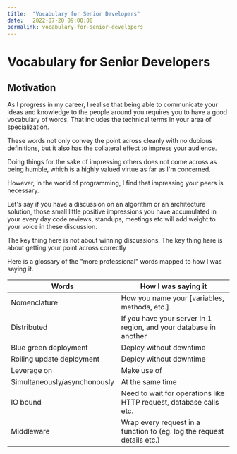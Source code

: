 ```yaml
---
title:  "Vocabulary for Senior Developers"
date:   2022-07-20 09:00:00
permalink: vocabulary-for-senior-developers
---
```


# Vocabulary for Senior Developers

## Motivation

As I progress in my career, I realise that being able to communicate your ideas and knowledge to the people around you requires you to have a good vocabulary of words. That includes the technical terms in your area of specialization.

These words not only convey the point across cleanly with no dubious definitions, but it also has the collateral effect to impress your audience.

Doing things for the sake of impressing others does not come across as being humble, which is a highly valued virtue as far as I'm concerned.

However, in the world of programming, I find that impressing your peers is necessary.

Let's say if you have a discussion on an algorithm or an architecture solution, those small little positive impressions you have accumulated in your every day code reviews, standups, meetings etc will add weight to your voice in these discussion.

The key thing here is not about winning discussions. The key thing here is about getting your point across correctly

Here is a glossary of the "more professional" words mapped to how I was saying it.

| Words | How I was saying it |
|-------|---------|
| Nomenclature | How you name your [variables, methods, etc.] |
| Distributed | If you have your server in 1 region, and your database in another |
| Blue green deployment | Deploy without downtime |
| Rolling update deployment | Deploy without downtime |
| Leverage on | Make use of |
| Simultaneously/asynchonously | At the same time |
| IO bound | Need to wait for operations like HTTP request, database calls etc. |
| Middleware | Wrap every request in a function to (eg. log the request details etc.) |

